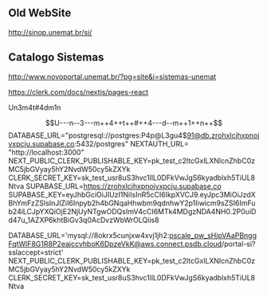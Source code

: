 ## Old WebSite

http://sinop.unemat.br/si/

## Catalogo Sistemas

http://www.novoportal.unemat.br/?pg=site&i=sistemas-unemat

https://clerk.com/docs/nextjs/pages-react

Un3m4t#4dm1n

$$U---n--3---m++4++t++#++4---d--m++1++n++$$
DATABASE_URL="postgresql://postgres:P4p@L3gu4$91@db.zrohxlcjhxpnojvxpcju.supabase.co:5432/postgres"
NEXTAUTH_URL= "http://localhost:3000"
NEXT_PUBLIC_CLERK_PUBLISHABLE_KEY=pk_test_c2ltcGxlLXNlcnZhbC0zMC5jbGVyay5hY2NvdW50cy5kZXYk
CLERK_SECRET_KEY=sk_test_usr8uS3hvc1llL0DFkVwJgS6kyadblxh5TiUL8Ntva
SUPABASE_URL=https://zrohxlcjhxpnojvxpcju.supabase.co
SUPABASE_KEY=eyJhbGciOiJIUzI1NiIsInR5cCI6IkpXVCJ9.eyJpc3MiOiJzdXBhYmFzZSIsInJlZiI6Inpyb2h4bGNqaHhwbm9qdnhwY2p1Iiwicm9sZSI6ImFub24iLCJpYXQiOjE2NjUyNTgwODQsImV4cCI6MTk4MDgzNDA4NH0.2P0uiDd47u_1AZXP6khtBiGv3q0AcDvzWbWrOLQiis8

DATABASE_URL='mysql://8okrx5cunjxw4xvj1jh2:pscale_pw_sHjpVAaPBnggFqtWlF8G1R8P2eajccvhboK6DpzeVkK@aws.connect.psdb.cloud/portal-si?sslaccept=strict'
NEXT_PUBLIC_CLERK_PUBLISHABLE_KEY=pk_test_c2ltcGxlLXNlcnZhbC0zMC5jbGVyay5hY2NvdW50cy5kZXYk
CLERK_SECRET_KEY=sk_test_usr8uS3hvc1llL0DFkVwJgS6kyadblxh5TiUL8Ntva
